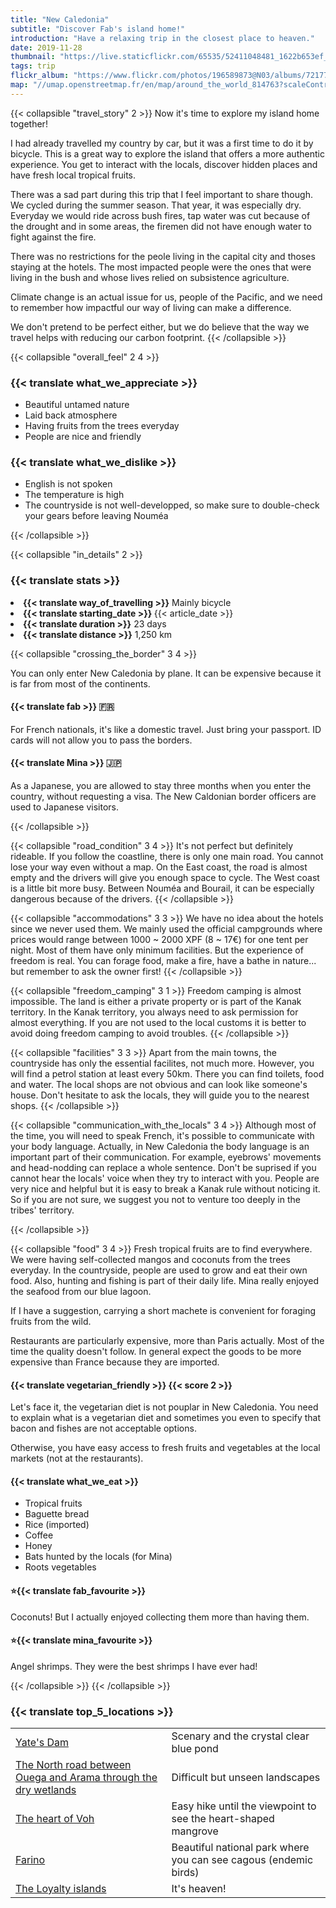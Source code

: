 ```yaml
---
title: "New Caledonia"
subtitle: "Discover Fab's island home!"
introduction: "Have a relaxing trip in the closest place to heaven."
date: 2019-11-28
thumbnail: "https://live.staticflickr.com/65535/52411048481_1622b653ef_c.jpg"
tags: trip
flickr_album: "https://www.flickr.com/photos/196589873@N03/albums/72177720302710352"
map: "//umap.openstreetmap.fr/en/map/around_the_world_814763?scaleControl=false&miniMap=false&scrollWheelZoom=false&zoomControl=true&allowEdit=false&moreControl=true&searchControl=null&tilelayersControl=null&embedControl=null&datalayersControl=true&onLoadPanel=undefined&captionBar=false#7/-20.910/166.926"
---
```

{{< collapsible "travel_story" 2 >}}
Now it's time to explore my island home together!

I had already travelled my country by car, but it was a first time to do it by bicycle.
This is a great way to explore the island that offers a more authentic experience.
You get to interact with the locals, discover hidden places and have fresh local tropical fruits.

There was a sad part during this trip that I feel important to share though. We cycled during the summer season. That year, it was especially dry.
Everyday we would ride across bush fires, tap water was cut because of the drought and in some areas, the firemen did not have enough water to fight against the fire.

There was no restrictions for the peole living in the capital city and thoses staying at the hotels. 
The most impacted people were the ones that were living in the bush and whose lives relied on subsistence agriculture.

Climate change is an actual issue for us, people of the Pacific, and we need to remember how impactful our way of living can make a difference.

We don't pretend to be perfect either, but we do believe that the way we travel helps with reducing our carbon footprint.
{{< /collapsible >}}

{{< collapsible "overall_feel" 2 4 >}}
<h3>{{< translate what_we_appreciate >}}</h3>

- Beautiful untamed nature
- Laid back atmosphere
- Having fruits from the trees everyday
- People are nice and friendly
  
<h3>{{< translate what_we_dislike >}}</h3>

- English is not spoken
- The temperature is high
- The countryside is not well-developped, so make sure to double-check your gears before leaving Nouméa

{{< /collapsible >}}

{{< collapsible "in_details" 2 >}}

<h3>{{< translate stats >}}</h3>

<li><b>{{< translate way_of_travelling >}}</b> Mainly bicycle</li>
<li><b>{{< translate starting_date >}} </b>{{< article_date >}}</li> 
<li><b>{{< translate duration >}}</b> 23 days</li>
<li><b>{{< translate distance >}}</b> 1,250 km</li>

{{< collapsible "crossing_the_border" 3 4 >}}

You can only enter New Caledonia by plane. It can be expensive because it is far from most of the continents.

<h4>{{< translate fab >}} 🇫🇷</h4>
For French nationals, it's like a domestic travel. Just bring your passport. ID cards will not allow you to pass the borders.

<h4>{{< translate Mina >}} 🇯🇵</h4>
As a Japanese, you are allowed to stay three months when you enter the country, without requesting a visa. The New Caldonian border officers are used to Japanese visitors.

{{< /collapsible >}}

{{< collapsible "road_condition" 3 4 >}}
It's not perfect but definitely rideable.
If you follow the coastline, there is only one main road. You cannot lose your way even without a map.
On the East coast, the road is almost empty and the drivers will give you enough space to cycle.
The West coast is a little bit more busy. Between Nouméa and Bourail, it can be especially dangerous because of the drivers.
{{< /collapsible >}}

{{< collapsible "accommodations" 3 3 >}}
We have no idea about the hotels since we never used them. We mainly used the official campgrounds where prices would range between 1000 ~ 2000 XPF (8 ~ 17€) for one tent per night.
Most of them have only minimum facilities. 
But the experience of freedom is real. You can forage food, make a fire, have a bathe in nature... but remember to ask the owner first! 
{{< /collapsible >}}

{{< collapsible "freedom_camping" 3 1 >}}
Freedom camping is almost impossible. The land is either a private property or is part of the Kanak territory.
In the Kanak territory, you always need to ask permission for almost everything. If you are not used to the local customs it is better to avoid doing freedom camping to avoid troubles.
{{< /collapsible >}}

{{< collapsible "facilities" 3 3 >}}
Apart from the main towns, the countryside has only the essential facilites, not much more.
However, you will find a petrol station at least every 50km. There you can find toilets, food and water.
The local shops are not obvious and can look like someone's house. Don't hesitate to ask the locals, they will guide you to the nearest shops. 
{{< /collapsible >}}

{{< collapsible "communication_with_the_locals" 3 4 >}}
Although most of the time, you will need to speak French, it's possible to communicate with your body language. Actually, in New Caledonia the body language is an important part of their communication. For example, eyebrows' movements and head-nodding can replace a whole sentence. Don't be suprised if you cannot hear the locals' voice when they try to interact with you.
People are very nice and helpful but it is easy to break a Kanak rule without noticing it. So if you are not sure, we suggest you not to venture too deeply in the tribes' territory. 

{{< /collapsible >}}

{{< collapsible "food" 3 4 >}}
Fresh tropical fruits are to find everywhere. We were having self-collected mangos and coconuts from the trees everyday.
In the countryside, people are used to grow and eat their own food. Also, hunting and fishing is part of their daily life.
Mina really enjoyed the seafood from our blue lagoon.

If I have a suggestion, carrying a short machete is convenient for foraging fruits from the wild.

Restaurants are particularly expensive, more than Paris actually. Most of the time the quality doesn't follow. 
In general expect the goods to be more expensive than France because they are imported.

<h4>{{< translate vegetarian_friendly >}} {{< score 2 >}}</h4>
Let's face it, the vegetarian diet is not pouplar in New Caledonia. You need to explain what is a vegetarian diet and sometimes you even to specify that bacon and fishes are not acceptable options.

Otherwise, you have easy access to fresh fruits and vegetables at the local markets (not at the restaurants).

<h4>{{< translate what_we_eat >}}</h4> 

- Tropical fruits
- Baguette bread
- Rice (imported)
- Coffee
- Honey
- Bats hunted by the locals (for Mina)
- Roots vegetables
  
<h4>⭐{{< translate fab_favourite >}}</h4>
Coconuts! But I actually enjoyed collecting them more than having them.
<h4>⭐{{< translate mina_favourite >}}</h4>
Angel shrimps. They were the best shrimps I have ever had!

{{< /collapsible >}}
{{< /collapsible >}}

### {{< translate top_5_locations >}}
|             |             |
|-------------|-------------|
|   [Yate's Dam](https://goo.gl/maps/zCazadT6QQQ7qoGv9)   |   Scenary and the crystal clear blue pond    |
|   [The North road between Ouega and Arama through the dry wetlands ](https://goo.gl/maps/XxuzT2Sg4XKyaUcc7)   |   Difficult but unseen landscapes    |
|   [The heart of Voh](https://goo.gl/maps/QpfKfEjXfissDF8s7)    |   Easy hike until the viewpoint to see the heart-shaped mangrove     |
|   [Farino](https://goo.gl/maps/LDhFzo3jkwoN9GQL7)    |   Beautiful national park where you can see cagous (endemic birds)    |
|   [The Loyalty islands](https://goo.gl/maps/5epBentXSDXdWSu87)    |   It's heaven!    |

